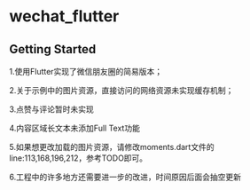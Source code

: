 # wechat_flutter

## Getting Started

1.使用Flutter实现了微信朋友圈的简易版本；

2.关于示例中的图片资源，直接访问的网络资源未实现缓存机制；

3.点赞与评论暂时未实现

4.内容区域长文本未添加Full Text功能

5.如果想更改加载的图片资源，请修改moments.dart文件的line:113,168,196,212，参考TODO即可。

6.工程中的许多地方还需要进一步的改进，时间原因后面会抽空更新

